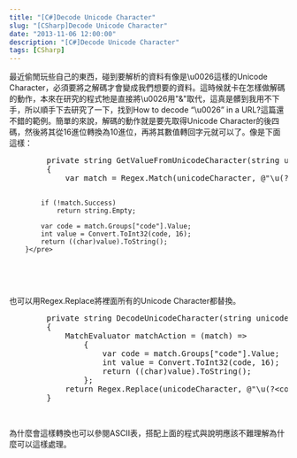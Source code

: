 ```yaml
---
title: "[C#]Decode Unicode Character"
slug: "[CSharp]Decode Unicode Character"
date: "2013-11-06 12:00:00"
description: "[C#]Decode Unicode Character"
tags: [CSharp]
---
```


<p>
	最近偷閒玩些自己的東西，碰到要解析的資料有像是\u0026這樣的Unicode Character，必須要將之解碼才會變成我們想要的資料。這時候就卡在怎樣做解碼的動作，本來在研究的程式牠是直接將\u0026用"&amp;"取代，這真是髒到我用不下手，所以順手下去研究了一下，找到How to decode “\u0026” in a URL?這篇還不錯的範例。簡單的來說，解碼的動作就是要先取得Unicode Character的後四碼，然後將其從16進位轉換為10進位，再將其數值轉回字元就可以了。像是下面這樣：</p>
<div class="wlWriterSmartContent" id="scid:812469c5-0cb0-4c63-8c15-c81123a09de7:d1e70d1c-6d19-4897-8e9d-09cf7fbaf40a" style="padding-bottom: 0px; margin: 0px; padding-left: 0px; padding-right: 0px; display: inline; float: none; padding-top: 0px">
	<pre class="c#" name="code">
		private string GetValueFromUnicodeCharacter(string unicodeCharacter)
		{
			var match = Regex.Match(unicodeCharacter, @"\u(?&lt;code&gt;\d{4})");

			if (!match.Success)
				return string.Empty;

			var code = match.Groups["code"].Value;
			int value = Convert.ToInt32(code, 16);
			return ((char)value).ToString();
		}</pre>
</div>
<p>
	 </p>
<p>
	也可以用Regex.Replace將裡面所有的Unicode Character都替換。</p>
<div class="wlWriterSmartContent" id="scid:812469c5-0cb0-4c63-8c15-c81123a09de7:15073eee-dbf1-40dd-941f-d2c3d99611f1" style="padding-bottom: 0px; margin: 0px; padding-left: 0px; padding-right: 0px; display: inline; float: none; padding-top: 0px">
	<pre class="c#" name="code">
		private string DecodeUnicodeCharacter(string unicodeCharacter)
		{
			MatchEvaluator matchAction = (match) =&gt;
				{
					var code = match.Groups["code"].Value;
					int value = Convert.ToInt32(code, 16);
					return ((char)value).ToString();
				};
			return Regex.Replace(unicodeCharacter, @"\u(?&lt;code&gt;\d{4})", matchAction);
		}</pre>
</div>
<p>
	 </p>
<p>
	為什麼會這樣轉換也可以參閱ASCII表，搭配上面的程式與說明應該不難理解為什麼可以這樣處理。</p>
<p>
	<img alt="image" border="0" height="226" src="\images\posts